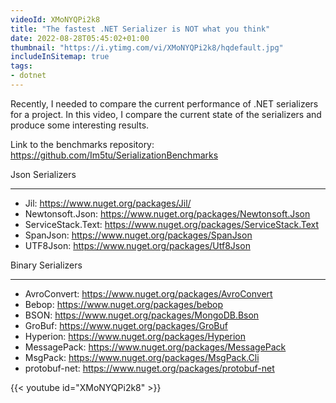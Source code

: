 ```yaml
---
videoId: XMoNYQPi2k8
title: "The fastest .NET Serializer is NOT what you think"
date: 2022-08-28T05:45:02+01:00
thumbnail: "https://i.ytimg.com/vi/XMoNYQPi2k8/hqdefault.jpg"
includeInSitemap: true
tags:
- dotnet
---
```


Recently, I needed to compare the current performance of .NET serializers for a project. In this video, I compare the current state of the serializers and produce some interesting results.

Link to the benchmarks repository: <https://github.com/Im5tu/SerializationBenchmarks>

Json Serializers
_____________________

- Jil: <https://www.nuget.org/packages/Jil/>
- Newtonsoft.Json: <https://www.nuget.org/packages/Newtonsoft.Json>
- ServiceStack.Text: <https://www.nuget.org/packages/ServiceStack.Text>
- SpanJson: <https://www.nuget.org/packages/SpanJson>
- UTF8Json: <https://www.nuget.org/packages/Utf8Json>

Binary Serializers
_____________________

- AvroConvert: <https://www.nuget.org/packages/AvroConvert>
- Bebop: <https://www.nuget.org/packages/bebop>
- BSON: <https://www.nuget.org/packages/MongoDB.Bson>
- GroBuf: <https://www.nuget.org/packages/GroBuf>
- Hyperion: <https://www.nuget.org/packages/Hyperion>
- MessagePack: <https://www.nuget.org/packages/MessagePack>
- MsgPack: <https://www.nuget.org/packages/MsgPack.Cli>
- protobuf-net: <https://www.nuget.org/packages/protobuf-net>

<!--more-->

{{< youtube id="XMoNYQPi2k8" >}}

